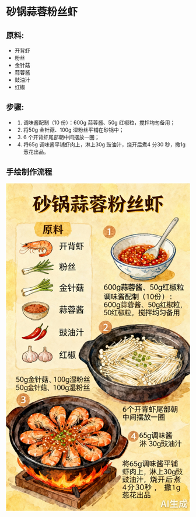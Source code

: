 # 砂锅蒜蓉粉丝虾

## 原料:

- 开背虾
- 粉丝
- 金针菇
- 蒜蓉酱
- 豉油汁
- 红椒

## 步骤:

- 1. 调味酱配制（10 份）：600g 蒜蓉酱、50g 红椒粒，搅拌均匀备用；
- 2. 将50g 金针菇、100g 湿粉丝平铺在砂锅中；
- 3. 6 个开背虾尾部朝中间摆放一圈；
- 4. 将65g 调味酱平铺虾肉上，淋上30g 豉油汁，烧开后煮4 分30 秒，撒1g 葱花出品。


## 手绘制作流程

![手绘制作流程](../images/砂锅菜/砂锅蒜蓉粉丝虾.jpg)
